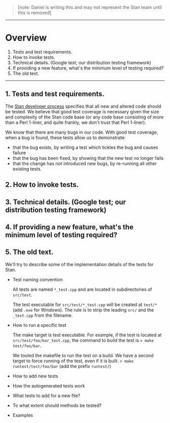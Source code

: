 > [note: Daniel is writing this and may not represent the Stan team until this is removed]

***

# Overview
1. Tests and test requirements.
2. How to invoke tests.
3. Technical details. (Google test; our distribution testing framework)
4. If providing a new feature, what's the minimum level of testing required?
5. The old text.

***

## 1. Tests and test requirements.

The [Stan developer process](https://github.com/stan-dev/stan/wiki/Developer-Process#new-and-altered-code-is-tested) specifies that all new and altered code should be tested.  We believe that good test coverage is necessary given the size and complexity of the Stan code base (or any code base consisting of more than a Perl 1-liner, and quite frankly, we don't trust that Perl 1-liner). 

We know that there are many bugs in our code.  With good test coverage, when a bug is found, these tests allow us to demonstrate:
 - that the bug exists, by writing a test which tickles the bug and causes failure
 - that the bug has been fixed, by showing that the new test no longer fails
 - that the change has not introduced new bugs, by re-running all other existing tests. 



## 2. How to invoke tests.


## 3. Technical details. (Google test; our distribution testing framework)
## 4. If providing a new feature, what's the minimum level of testing required?
## 5. The old text.
We'll try to describe some of the implementation details of the tests for Stan.

- Test naming convention
    
    All tests are named `*_test.cpp` and are located in subdirectories of `src/test`.
    
    The test executable for `src/test/*_test.cpp` will be created at `test/*` (add `.exe` for Windows). The rule is to strip the leading `src/` and the `_test.cpp` from the filename.
    
- How to run a specific test
    
    The make target is test executable. For example, if the test is located at `src/test/foo/bar_test.cpp`, the command to build the test is ```> make test/foo/bar```.
    
    We tooled the makefile to run the test on a build. We have a second target to force running of the test, even if it is built. 
    ```> make runtest/test/foo/bar```
    (add the prefix `runtest/`)
    
    
- How to add new tests
- How the autogenerated tests work
- What tests to add for a new file?
- To what extent should methods be tested?
- Examples


